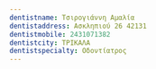 ```yaml
---
dentistname: Τσιρογιάννη Αμαλία
dentistaddress: Ασκληπιού 26 42131
dentistmobile: 2431071382
dentistcity: ΤΡΙΚΑΛΑ
dentistspecialty: Οδοντίατρος
---
```

